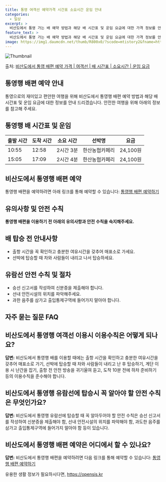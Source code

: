 ```yaml
---
title: 통영 여객선 예약가격 시간표 소요시간 운임 안내
categories:
  - 일상
excerpt: >
  비산도에서 통영 가는 배 예약 방법과 해당 배 시간표 및 운임 요금에 대한 가격 정보를 안내 드리겠습니다. 안전하고 재밋는 통영행 여행을 위해 아래 정보 참고하시기 바랍니다. 통영행 배편 예약하기 👈 클릭비산도에서 통영행 배 시간표출발 시간도착 시간소요 시간선박명요금10:5512:582시간 3분한산농협카페리24,100원15:0517:092시간 4분한산농협카페리24,100원통영행 배편 예약하기 👈 클릭비산도에서 통영행 여객선 탑승 시 이용수칙비산도에서 통영행을 하는 여객선에 탑승할 때 반드시 숙지해야 하는 이용수칙. 중요사항: 이용수칙을 잘 숙지하고 안전한 여행을 즐기세요. 1. 출항 시간 확인 출항시간을 꼭 확인하고 늦지 않도록 준비하세요. 선착장에 머무르다 보면 시간에 쫓기게 될 수 있습니다. 2. 출..
feature_text: >
  비산도에서 통영 가는 배 예약 방법과 해당 배 시간표 및 운임 요금에 대한 가격 정보를 안내 드리겠습니다. 안전하고 재밋는 통영행 여행을 위해 아래 정보 참고하시기 바랍니다. 통영행 배편 예약하기 👈 클릭비산도에서 통영행 배 시간표출발 시간도착 시간소요 시간선박명요금10:5512:582시간 3분한산농협카페리24,100원15:0517:092시간 4분한산농협카페리24,100원통영행 배편 예약하기 👈 클릭비산도에서 통영행 여객선 탑승 시 이용수칙비산도에서 통영행을 하는 여객선에 탑승할 때 반드시 숙지해야 하는 이용수칙. 중요사항: 이용수칙을 잘 숙지하고 안전한 여행을 즐기세요. 1. 출항 시간 확인 출항시간을 꼭 확인하고 늦지 않도록 준비하세요. 선착장에 머무르다 보면 시간에 쫓기게 될 수 있습니다. 2. 출..
image: https://img1.daumcdn.net/thumb/R800x0/?scode=mtistory2&fname=https%3A%2F%2Fblog.kakaocdn.net%2Fdn%2Flcbd3%2FbtsHBVDiQ4u%2Fdm9mCKqseMmvgsokknebj1%2Fimg.webp
---
```


![Thumbnail](https://img1.daumcdn.net/thumb/R800x0/?scode=mtistory2&fname=https%3A%2F%2Fblog.kakaocdn.net%2Fdn%2Flcbd3%2FbtsHBVDiQ4u%2Fdm9mCKqseMmvgsokknebj1%2Fimg.webp)

<p>출처: <a href="https://opensis.kr/entry/%EB%B9%84%EC%82%B0%EB%8F%84%EC%97%90%EC%84%9C-%ED%86%B5%EC%98%81-%EB%B0%B0%ED%8E%B8-%EC%98%88%EC%95%BD-%EA%B0%80%EA%B2%A9-%EC%97%AC%EA%B0%9D%EC%84%A0-%EB%B0%B0-%EC%8B%9C%EA%B0%84%ED%91%9C-%EC%86%8C%EC%9A%94%EC%8B%9C%EA%B0%84-%EC%9A%B4%EC%9E%84-%EC%9A%94%EA%B8%88" rel="dofollow">비산도에서 통영 배편 예약 가격 | 여객선 | 배 시간표 | 소요시간 | 운임 요금</a> </p>

## 통영행 배편 예약 안내

통영으로의 재미있고 편안한 여행을 위해 비산도에서 통영행 배편 예약 방법과 해당 배 시간표 및 운임 요금에 대한 정보를 안내 드리겠습니다.
안전한 여행을 위해 아래의 정보를 참고해 주세요.



## 통영행 배 시간표 및 운임

출발 시간 | 도착 시간 | 소요 시간 | 선박명 | 요금  
---|---|---|---|---  
10:55 | 12:58 | 2시간 3분 | 한산농협카페리 | 24,100원  
15:05 | 17:09 | 2시간 4분 | 한산농협카페리 | 24,100원  
  


## 비산도에서 통영행 배편 예약

통영행 배편을 예약하려면 아래 링크를 통해 예약할 수 있습니다: [통영행 배편 예약하기](https://opensis.kr/entry/%EB%B9%84%EC%82%B0%EB%8F%84%EC%97%90%EC%84%9C-%ED%86%B5%EC%98%81-%EB%B0%B0%ED%8E%B8-%EC%98%88%EC%95%BD-%EA%B0%80%EA%B2%A9-%EC%97%AC%EA%B0%9D%EC%84%A0-%EB%B0%B0-%EC%8B%9C%EA%B0%84%ED%91%9C-%EC%86%8C%EC%9A%94%EC%8B%9C%EA%B0%84-%EC%9A%B4%EC%9E%84-%EC%9A%94%EA%B8%88)



## 유의사항 및 안전 수칙

**통영행 배편을 이용하기 전 아래의 유의사항과 안전 수칙을 숙지해주세요.**

## 배 탑승 전 안내사항

  * 출항 시간을 꼭 확인하고 충분한 여유시간을 갖추어 매표소로 가세요.
  * 선박에 탑승할 때 차와 사람들이 내리고 나서 탑승하세요.

## 유람선 안전 수칙 및 절차

  * 승선 신고서를 작성하여 신분증을 제출해야 합니다.
  * 선내 안전시설의 위치를 파악해주세요.
  * 과한 음주를 삼가고 출입통제구역에 들어가지 말아야 합니다.



## 자주 묻는 질문 FAQ

## 비산도에서 통영행 여객선 이용시 이용수칙은 어떻게 되나요?

**답변:** 비산도에서 통영행 배를 이용할 때에는 출항 시간을 확인하고 충분한 여유시간을 갖추어 매표소로 가기, 선박에 탑승할 때 차와
사람들이 내리고 난 후 탑승하기, 계단 이용 시 난간을 잡기, 출항 전 안전 방송을 귀기울여 듣고, 도착 10분 전에 하차 준비하기 등의
이용수칙을 준수해야 합니다.

## 비산도에서 통영행 유람선에 탑승시 꼭 알아야 할 안전 수칙은 무엇인가요?

**답변:** 비산도에서 통영행 유람선에 탑승할 때 꼭 알아두어야 할 안전 수칙은 승선 신고서를 작성하여 신분증을 제출해야 함, 선내
안전시설의 위치를 파악해야 함, 과도한 음주를 삼가고 출입통제구역에 들어가지 말아야 함 등이 있습니다.

## 비산도에서 통영행 배편 예약은 어디에서 할 수 있나요?

**답변:** 비산도에서 통영행 배편을 예약하려면 다음 링크를 통해 예약할 수 있습니다: [통영행 배편 예약하기](https://opensis.kr/entry/%EB%B9%84%EC%82%B0%EB%8F%84%EC%97%90%EC%84%9C-%ED%86%B5%EC%98%81-%EB%B0%B0%ED%8E%B8-%EC%98%88%EC%95%BD-%EA%B0%80%EA%B2%A9-%EC%97%AC%EA%B0%9D%EC%84%A0-%EB%B0%B0-%EC%8B%9C%EA%B0%84%ED%91%9C-%EC%86%8C%EC%9A%94%EC%8B%9C%EA%B0%84-%EC%9A%B4%EC%9E%84-%EC%9A%94%EA%B8%88)



 

유용한 생활 정보가 필요하시다면, <a href="https://opensis.kr" rel="dofollow">https://opensis.kr</a>


